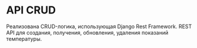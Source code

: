 API CRUD
======
Реализована CRUD-логика, использующая Django Rest Framework.
REST API для создания, получения, обновления, удаления показаний температуры.
